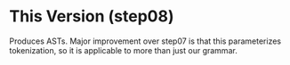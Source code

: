 # This Version (step08) #

Produces ASTs.
Major improvement over step07 is that this parameterizes tokenization, so it is applicable to more than just our grammar.

